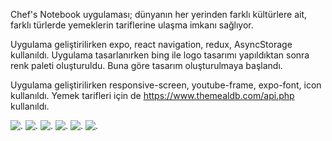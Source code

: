 Chef's Notebook uygulaması; dünyanın her yerinden farklı kültürlere ait, farklı türlerde yemeklerin tariflerine ulaşma imkanı sağlıyor. 

Uygulama geliştirilirken expo, react navigation, redux, AsyncStorage kullanıldı. 
Uygulama tasarlanırken bing ile logo tasarımı yapıldıktan sonra renk paleti oluşturuldu. Buna göre tasarım oluşturulmaya başlandı. 

Uygulama geliştirilirken responsive-screen, youtube-frame, expo-font, icon kullanıldı. Yemek tarifleri için de https://www.themealdb.com/api.php kullanıldı.

![.](https://r.resimlink.com/OSbouqwH-I.jpeg)
![.](https://r.resimlink.com/UT8rwaPO.png)
![.](https://r.resimlink.com/kEsK-LmXRw.png)
![.](https://r.resimlink.com/YQZVW.png)
![.](https://r.resimlink.com/kWegV.png)
![.](https://r.resimlink.com/3dOMXY.png)
